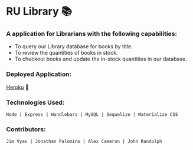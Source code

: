 # RU Library :books:

### A application for Librarians with the following capabilities:

- To query our Library database for books by title.
- To review the quantities of books in stock.
- To checkout books and update the in-stock quantities in our database.

### Deployed Application:

[Heroku](http://heroku.com)
:poop:

### Technologies Used:

    Node | Express | Handlebars | MySQL | Sequelize | Materialize CSS

### Contributors:

    Jim Vyas | Jonathan Palomino | Alex Cameron | John Randolph
